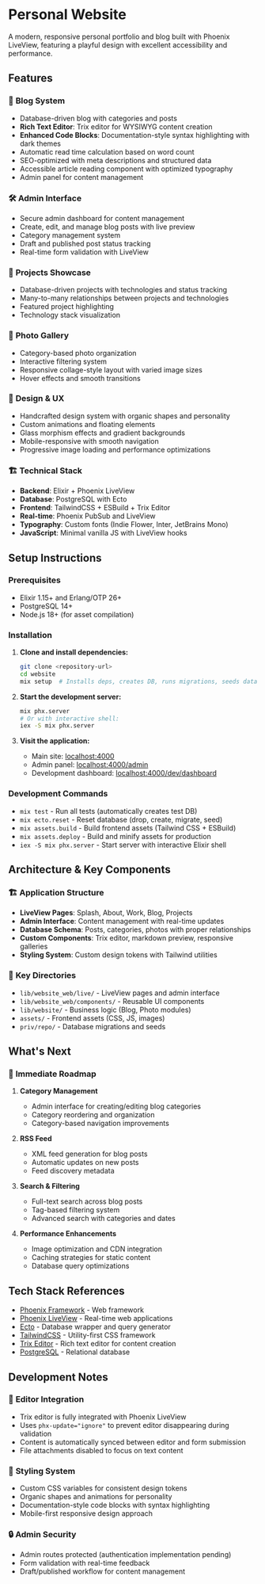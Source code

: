 # Personal Website

A modern, responsive personal portfolio and blog built with Phoenix LiveView, featuring a playful design with excellent accessibility and performance.

## Features

### 📝 **Blog System**
- Database-driven blog with categories and posts
- **Rich Text Editor**: Trix editor for WYSIWYG content creation
- **Enhanced Code Blocks**: Documentation-style syntax highlighting with dark themes
- Automatic read time calculation based on word count
- SEO-optimized with meta descriptions and structured data
- Accessible article reading component with optimized typography
- Admin panel for content management

### 🛠️ **Admin Interface**
- Secure admin dashboard for content management
- Create, edit, and manage blog posts with live preview
- Category management system
- Draft and published post status tracking
- Real-time form validation with LiveView

### 🚀 **Projects Showcase**
- Database-driven projects with technologies and status tracking
- Many-to-many relationships between projects and technologies
- Featured project highlighting
- Technology stack visualization

### 📸 **Photo Gallery**
- Category-based photo organization
- Interactive filtering system
- Responsive collage-style layout with varied image sizes
- Hover effects and smooth transitions

### 🎨 **Design & UX**
- Handcrafted design system with organic shapes and personality
- Custom animations and floating elements
- Glass morphism effects and gradient backgrounds
- Mobile-responsive with smooth navigation
- Progressive image loading and performance optimizations

### 🏗️ **Technical Stack**
- **Backend**: Elixir + Phoenix LiveView
- **Database**: PostgreSQL with Ecto
- **Frontend**: TailwindCSS + ESBuild + Trix Editor
- **Real-time**: Phoenix PubSub and LiveView
- **Typography**: Custom fonts (Indie Flower, Inter, JetBrains Mono)
- **JavaScript**: Minimal vanilla JS with LiveView hooks

## Setup Instructions

### Prerequisites
- Elixir 1.15+ and Erlang/OTP 26+
- PostgreSQL 14+
- Node.js 18+ (for asset compilation)

### Installation

1. **Clone and install dependencies:**
   ```bash
   git clone <repository-url>
   cd website
   mix setup  # Installs deps, creates DB, runs migrations, seeds data
   ```

2. **Start the development server:**
   ```bash
   mix phx.server
   # Or with interactive shell:
   iex -S mix phx.server
   ```

3. **Visit the application:**
   - Main site: [localhost:4000](http://localhost:4000)
   - Admin panel: [localhost:4000/admin](http://localhost:4000/admin)
   - Development dashboard: [localhost:4000/dev/dashboard](http://localhost:4000/dev/dashboard)

### Development Commands

- `mix test` - Run all tests (automatically creates test DB)
- `mix ecto.reset` - Reset database (drop, create, migrate, seed)
- `mix assets.build` - Build frontend assets (Tailwind CSS + ESBuild)
- `mix assets.deploy` - Build and minify assets for production
- `iex -S mix phx.server` - Start server with interactive Elixir shell

## Architecture & Key Components

### 🏗️ **Application Structure**
- **LiveView Pages**: Splash, About, Work, Blog, Projects
- **Admin Interface**: Content management with real-time updates
- **Database Schema**: Posts, categories, photos with proper relationships
- **Custom Components**: Trix editor, markdown preview, responsive galleries
- **Styling System**: Custom design tokens with Tailwind utilities

### 📂 **Key Directories**
- `lib/website_web/live/` - LiveView pages and admin interface
- `lib/website_web/components/` - Reusable UI components
- `lib/website/` - Business logic (Blog, Photo modules)
- `assets/` - Frontend assets (CSS, JS, images)
- `priv/repo/` - Database migrations and seeds

## What's Next

### 🎯 **Immediate Roadmap**

1. **Category Management**
   - Admin interface for creating/editing blog categories
   - Category reordering and organization
   - Category-based navigation improvements

2. **RSS Feed**
   - XML feed generation for blog posts
   - Automatic updates on new posts
   - Feed discovery metadata

3. **Search & Filtering**
   - Full-text search across blog posts
   - Tag-based filtering system
   - Advanced search with categories and dates

4. **Performance Enhancements**
   - Image optimization and CDN integration
   - Caching strategies for static content
   - Database query optimizations

## Tech Stack References

- [Phoenix Framework](https://www.phoenixframework.org/) - Web framework
- [Phoenix LiveView](https://hexdocs.pm/phoenix_live_view/) - Real-time web applications
- [Ecto](https://hexdocs.pm/ecto/) - Database wrapper and query generator
- [TailwindCSS](https://tailwindcss.com/) - Utility-first CSS framework
- [Trix Editor](https://trix-editor.org/) - Rich text editor for content creation
- [PostgreSQL](https://www.postgresql.org/) - Relational database

## Development Notes

### 🔧 **Editor Integration**
- Trix editor is fully integrated with Phoenix LiveView
- Uses `phx-update="ignore"` to prevent editor disappearing during validation
- Content is automatically synced between editor and form submission
- File attachments disabled to focus on text content

### 🎨 **Styling System**
- Custom CSS variables for consistent design tokens
- Organic shapes and animations for personality
- Documentation-style code blocks with syntax highlighting
- Mobile-first responsive design approach

### 🔒 **Admin Security**
- Admin routes protected (authentication implementation pending)
- Form validation with real-time feedback
- Draft/published workflow for content management
